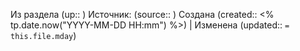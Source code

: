 Из раздела (up:: )
Источник: (source:: )
Создана (created:: <% tp.date.now("YYYY-MM-DD HH:mm") %>) | Изменена (updated:: `= this.file.mday`)
